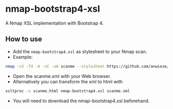 # nmap-bootstrap4-xsl

A Nmap XSL implementation with Bootstrap 4.

## How to use

- Add the `nmap-bootstrap4.xsl` as stylesheet to your Nmap scan. 
- Example: 

```sh
nmap -sS -T4 -A -sC -oA scanme --stylesheet https://github.com/anwiese/nmap-bootstrap4-xsl/raw/master/nmap-bootstrap4.xsl scanme.nmap.org scanme2.nmap.org
```

- Open the scanme.xml with your Web browser.
- Alternatively you can transform the xml to html with

```sh
xsltproc -o scanme.html nmap-bootstrap4.xsl scanme.xml
```

- You will need to download the nmap-bootstrap4.xsl beforehand.
